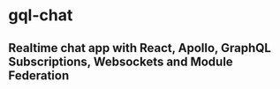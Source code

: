 # gql-chat

## Realtime chat app with React, Apollo, GraphQL Subscriptions, Websockets and Module Federation

